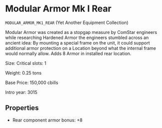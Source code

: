 # Modular Armor Mk I Rear

`MODULAR_ARMOR_MK1_REAR` (Yet Another Equipment Collection)

Modular Armor was created as a stopgap measure by ComStar engineers while researching Hardened Armor the engineers stumbled across an ancient idea: By mounting a special frame on the unit, it could support additional armor protection on a Location beyond what the internal frame would normally allow. Adds 8 Armor in installed rear location.

Size: Critical slots: 1

Weight: 0.25 tons

Base Price: 150,000 cbills

Intro year: 3015

## Properties
* Rear component armor bonus: +8 
